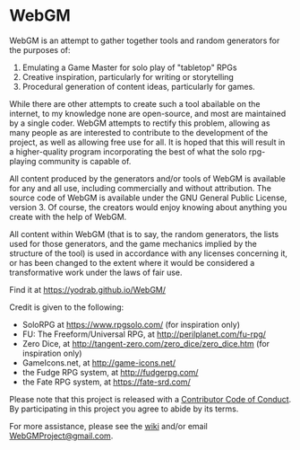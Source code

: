 # WebGM

WebGM is an attempt to gather together tools and random generators for the purposes of:
 1) Emulating a Game Master for solo play of "tabletop" RPGs
 2) Creative inspiration, particularly for writing or storytelling
 3) Procedural generation of content ideas, particularly for games.
 
While there are other attempts to create such a tool abailable on the internet, to my knowledge none are open-source, and most are maintained by a single coder. WebGM attempts to rectify this problem, allowing as many people as are interested to contribute to the development of the project, as well as allowing free use for all. It is hoped that this will result in a higher-quality program incorporating the best of what the solo rpg-playing community is capable of.
 
All content produced by the generators and/or tools of WebGM is available for any and all use, including commercially and without attribution. The source code of WebGM is available under the GNU General Public License, version 3. Of course, the creators would enjoy knowing about anything you create with the help of WebGM.

All content within WebGM (that is to say, the random generators, the lists used for those generators, and the game mechanics implied by the structure of the tool) is used in accordance with any licenses concerning it, or has been changed to the extent where it would be considered a transformative work under the laws of fair use. 

Find it at https://yodrab.github.io/WebGM/

Credit is given to the following:
 - SoloRPG at https://www.rpgsolo.com/ (for inspiration only)
 - FU: The Freeform/Universal RPG, at http://perilplanet.com/fu-rpg/
 - Zero Dice, at http://tangent-zero.com/zero_dice/zero_dice.htm (for inspiration only)
 - GameIcons.net, at http://game-icons.net/
 - the Fudge RPG system, at http://fudgerpg.com/
 - the Fate RPG system, at https://fate-srd.com/
 
Please note that this project is released with a [Contributor Code of Conduct](https://github.com/YodraB/WebGM/blob/changes/CODE_OF_CONDUCT.md). By participating in this project you agree to abide by its terms.

For more assistance, please see the [wiki](https://github.com/YodraB/WebGM/wiki) and/or email WebGMProject@gmail.com.
